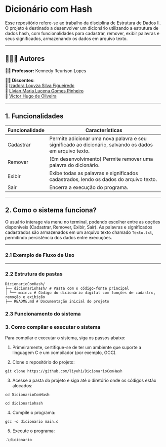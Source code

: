 # Dicionário com Hash

Esse repositório refere-se ao trabalho da disciplina de Estrutura de Dados II. O projeto é destinado a desenvolver um dicionário utilizando a estrutura de dados hash, com funcionalidades para cadastrar, remover, exibir palavras e seus significados, armazenando os dados em arquivo texto.

---
## 👨‍👧‍👧 Autores

👨‍🏫 **Professor:** Kennedy Reurison Lopes

👩‍🎓 **Discentes:**  
🔹 [Izadora Louyza Silva Figueiredo](https://github.com/liyuhi)  
🔹 [Lívian Maria Lucena Gomes Pinheiro](https://github.com/livianlucena)   
🔹 [Victor Hugo de Oliveira](https://github.com/Victor350br)

---

## 1. Funcionalidades

| Funcionalidade | Características                                                                                           |
|----------------|----------------------------------------------------------------------------------------------------------|
| Cadastrar      | Permite adicionar uma nova palavra e seu significado ao dicionário, salvando os dados em arquivo texto. |
| Remover        | (Em desenvolvimento) Permite remover uma palavra do dicionário.                                         |
| Exibir         | Exibe todas as palavras e significados cadastrados, lendo os dados do arquivo texto.                     |
| Sair           | Encerra a execução do programa.                                                                          |

---

## 2. Como o sistema funciona?

O usuário interage via menu no terminal, podendo escolher entre as opções disponíveis (Cadastrar, Remover, Exibir, Sair). As palavras e significados cadastrados são armazenados em um arquivo texto chamado `Texto.txt`, permitindo persistência dos dados entre execuções.

---

### 2.1 Exemplo de Fluxo de Uso

---

### 2.2 Estrutura de pastas
```
DicionarioComHash/
├── dicionariohash/ # Pasta com o código-fonte principal
│ └── main.c # Código do dicionário digital com funções de cadastro, remoção e exibição
├── README.md # Documentação inicial do projeto
```
### 2.3 Funcionamento do sistema


### 3. Como compilar e executar o sistema

Para compilar e executar o sistema, siga os passos abaixo:

1. Primeiramente, certifique-se de ter um ambiente que suporte a linguagem C e um compilador (por exemplo, GCC).
   
2. Clone o repositório do projeto:

```
git clone https://github.com/liyuhi/DicionarioComHash
```

3. Acesse a pasta do projeto e siga até o diretório onde os códigos estão alocados:
   
```
cd DicionarioComHash
```
```
cd dicionariohash
```

4. Compile o programa:

```
gcc -o dicionario main.c 
```

5. Execute o programa:
   
```
.\dicionario
```
